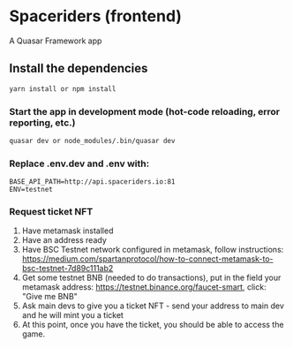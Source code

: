 # Spaceriders (frontend)

A Quasar Framework app

## Install the dependencies
```bash
yarn install or npm install
```

### Start the app in development mode (hot-code reloading, error reporting, etc.)
```bash
quasar dev or node_modules/.bin/quasar dev
```

### Replace .env.dev and .env with:
```
BASE_API_PATH=http://api.spaceriders.io:81
ENV=testnet
```

### Request ticket NFT
1. Have metamask installed
2. Have an address ready
3. Have BSC Testnet network configured in metamask, follow instructions: https://medium.com/spartanprotocol/how-to-connect-metamask-to-bsc-testnet-7d89c111ab2
4. Get some testnet BNB (needed to do transactions), put in the field your metamask address: https://testnet.binance.org/faucet-smart, click: "Give me BNB"
5. Ask main devs to give you a ticket NFT - send your address to main dev and he will mint you a ticket
6. At this point, once you have the ticket, you should be able to access the game.



